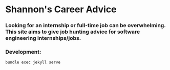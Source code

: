 # Shannon's Career Advice

### Looking for an internship or full-time job can be overwhelming. This site aims to give job hunting advice for software engineering internships/jobs.

### Development:
```
bundle exec jekyll serve
```